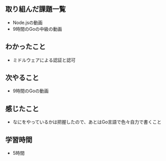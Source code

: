 ## 取り組んだ課題一覧
- Node.jsの動画
- 9時間のGoの中級の動画

## わかったこと
- ミドルウェアによる認証と認可

## 次やること
- 9時間のGoの動画

## 感じたこと
- なにをやっているかは把握したので、あとはGo言語で色々自力で書くこと

## 学習時間
- 5時間